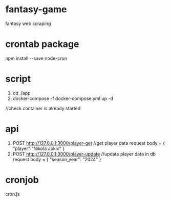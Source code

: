 # fantasy-game
fantasy web scraping
# crontab package
npm install --save node-cron 

# script
1. cd ./app
2. docker-compose -f docker-compose.yml up -d 

//check container is already started 

# api
1. POST http://127.0.0.1:3000/player-get //get player data
    request body = {
        "player":"Nikola Jokic"
    }
2. POST http://127.0.0.1:3000/player-update //update player data in db
    request body = {
        "season_year": "2024"
    }
# cronjob
cron.js
